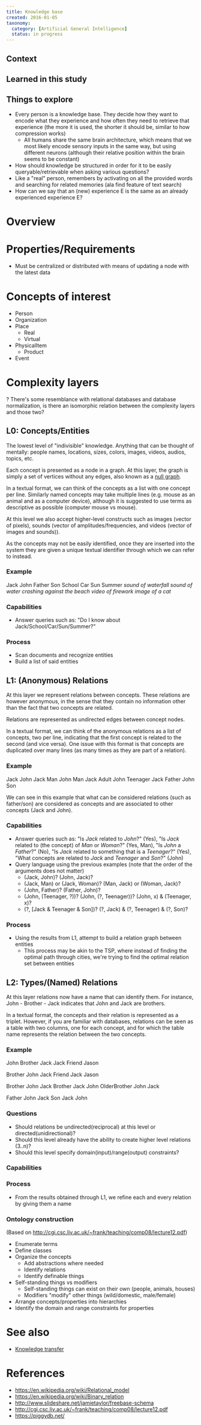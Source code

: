 ```yaml
---
title: Knowledge base
created: 2016-01-05
taxonomy:
  category: [Artificial General Intelligence]
  status: in progress
---
```


## Context

## Learned in this study

## Things to explore
* Every person is a knowledge base. They decide how they want to encode what they experience and how often they need to retrieve that experience (the more it is used, the shorter it should be, similar to how compression works)
    * All humans share the same brain architecture, which means that we most likely encode sensory inputs in the same way, but using different neurons (although their relative position within the brain seems to be constant)
* How should knowledge be structured in order for it to be easily queryable/retrievable when asking various questions?
* Like a "real" person, remembers by activating on all the provided words and searching for related memories (ala find feature of text search)
* How can we say that an (new) experience E is the same as an already experienced experience E?

# Overview

# Properties/Requirements
* Must be centralized or distributed with means of updating a node with the latest data

# Concepts of interest
* Person
* Organization
* Place
	* Real
	* Virtual
* PhysicalItem
	* Product
* Event

# Complexity layers
? There's some resemblance with relational databases and database normalization, is there an isomorphic relation between the complexity layers and those two?

## L0: Concepts/Entities
The lowest level of "indivisible" knowledge. Anything that can be thought of mentally: people names, locations, sizes, colors, images, videos, audios, topics, etc.

Each concept is presented as a node in a graph. At this layer, the graph is simply a set of vertices without any edges, also known as a [null graph](https://en.wikipedia.org/wiki/Null_graph).

In a textual format, we can think of the concepts as a list with one concept per line. Similarly named concepts may take multiple lines (e.g. mouse as an animal and as a computer device), although it is suggested to use terms as descriptive as possible (computer mouse vs mouse).

At this level we also accept higher-level constructs such as images (vector of pixels), sounds (vector of amplitudes/frequencies, and videos (vector of images and sounds)).

As the concepts may not be easily identified, once they are inserted into the system they are given a unique textual identifier through which we can refer to instead.

### Example
Jack
John
Father
Son
School
Car
Sun
Summer
*sound of waterfall*
*sound of water crashing against the beach*
*video of firework*
*image of a cat*

### Capabilities
* Answer queries such as: "Do I know about Jack/School/Car/Sun/Summer?"

### Process
* Scan documents and recognize entities
* Build a list of said entities

## L1: (Anonymous) Relations
At this layer we represent relations between concepts. These relations are however anonymous, in the sense that they contain no information other than the fact that two concepts are related.

Relations are represented as undirected edges between concept nodes.

In a textual format, we can think of the anonymous relations as a list of concepts, two per line, indicating that the first concept is related to the second (and vice versa). One issue with this format is that concepts are duplicated over many lines (as many times as they are part of a relation).

### Example
Jack John
Jack Man
John Man
Jack Adult
John Teenager
Jack Father
John Son

We can see in this example that what can be considered relations (such as father/son) are considered as concepts and are associated to other concepts (Jack and John).

### Capabilities
* Answer queries such as: "Is *Jack* related to *John*?" (Yes), "Is *Jack* related to (the concept) of *Man* or *Woman*?" (Yes, Man), "Is *John* a *Father*?" (No), "Is *Jack* related to something that is a *Teenager*?" (Yes), "What concepts are related to *Jack* and *Teenager* and *Son*?" (John)
* Query language using the previous examples (note that the order of the arguments does not matter)
	* (Jack, John)? (John, Jack)?
	* (Jack, Man) or (Jack, Woman)? (Man, Jack) or (Woman, Jack)?
	* (John, Father)? (Father, John)?
	* (John, (Teenager, ?))? (John, (?, Teenager))? (John, x) & (Teenager, x)?
	* (?, [Jack & Teenager & Son])? (?, Jack) & (?, Teenager) & (?, Son)?

### Process
* Using the results from L1, attempt to build a relation graph between entities
	* This process may be akin to the TSP, where instead of finding the optimal path through cities, we're trying to find the optimal relation set between entities

## L2: Types/(Named) Relations
At this layer relations now have a name that can identify them. For instance, John - Brother - Jack indicates that John and Jack are brothers.

In a textual format, the concepts and their relation is represented as a triplet. However, if you are familiar with databases, relations can be seen as a table with two columns, one for each concept, and for which the table name represents the relation between the two concepts.

### Example
John Brother Jack
Jack Friend Jason

Brother John Jack
Friend Jack Jason

Brother John Jack
Brother Jack John
OlderBrother John Jack

Father John Jack
Son Jack John

### Questions
* Should relations be undirected(reciprocal) at this level or directed(unidirectional)?
* Should this level already have the ability to create higher level relations (3..n)?
* Should this level specify domain(input)/range(output) constraints?

### Capabilities

### Process
* From the results obtained through L1, we refine each and every relation by giving them a name

### Ontology construction
(Based on http://cgi.csc.liv.ac.uk/~frank/teaching/comp08/lecture12.pdf)

* Enumerate terms
* Define classes
* Organize the concepts
	* Add abstractions where needed
	* Identify relations
	* Identify definable things
* Self-standing things vs modifiers
	* Self-standing things can exist on their own (people, animals, houses)
	* Modifiers "modify" other things (wild/domestic, male/female)
* Arrange concepts/properties into hierarchies
* Identify the domain and range constraints for properties

# See also
* [Knowledge transfer](../knowledge-transfer)

# References
* https://en.wikipedia.org/wiki/Relational_model
* https://en.wikipedia.org/wiki/Binary_relation
* http://www.slideshare.net/jamietaylor/freebase-schema
* http://cgi.csc.liv.ac.uk/~frank/teaching/comp08/lecture12.pdf
* https://piggydb.net/
